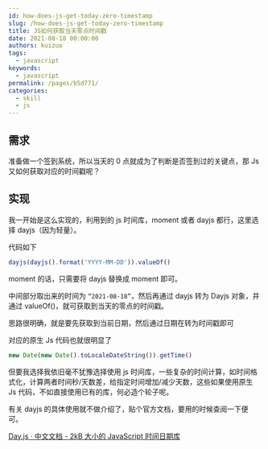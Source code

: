 ```yaml
---
id: how-does-js-get-today-zero-timestamp
slug: /how-does-js-get-today-zero-timestamp
title: JS如何获取当天零点时间戳
date: 2021-08-18 00:00:00
authors: kuizuo
tags: 
  - javascript
keywords: 
  - javascript
permalink: /pages/b5d771/
categories: 
  - skill
  - js
---
```


<!-- truncate -->

## 需求

准备做一个签到系统，所以当天的 0 点就成为了判断是否签到过的关键点，那 Js 又如何获取对应的时间戳呢？

## 实现

我一开始是这么实现的，利用到的 js 时间库，moment 或者 dayjs 都行，这里选择 dayjs（因为轻量）。

代码如下

```js
dayjs(dayjs().format('YYYY-MM-DD')).valueOf()
```

moment 的话，只需要将 dayjs 替换成 moment 即可。

中间部分取出来的时间为 `“2021-08-18”`，然后再通过 dayjs 转为 Dayjs 对象，并通过 valueOf()，就可获取到当天的零点的时间戳。

思路很明确，就是要先获取到当前日期，然后通过日期在转为时间戳即可

对应的原生 Js 代码也就很明显了

```js
new Date(new Date().toLocaleDateString()).getTime()
```

但要我选择我依旧毫不犹豫选择使用 js 时间库，一些复杂的时间计算，如时间格式化，计算两者时间秒/天数差，给指定时间增加/减少天数，这些如果使用原生 Js 代码，不如直接使用已有的库，何必造个轮子呢。

有关 dayjs 的具体使用就不做介绍了，贴个官方文档，要用的时候查阅一下便可。

[Day.js · 中文文档 - 2kB 大小的 JavaScript 时间日期库](https://day.js.org/zh-CN/)
